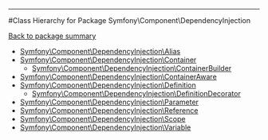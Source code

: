 - - -

#Class Hierarchy for Package Symfony\Component\DependencyInjection

<div><a href='https://github.com/JeyDotC/Hirudo-docs/tree/master/symfony/component/dependencyinjection'>Back to package summary</a></div>

<ul>
<li><a href="https://github.com/JeyDotC/Hirudo-docs/blob/master/Symfony/Component/DependencyInjection/Alias.md">Symfony\Component\DependencyInjection\Alias</a></li>
<li><a href="https://github.com/JeyDotC/Hirudo-docs/blob/master/Symfony/Component/DependencyInjection/Container.md">Symfony\Component\DependencyInjection\Container</a><ul>
<li><a href="https://github.com/JeyDotC/Hirudo-docs/blob/master/Symfony/Component/DependencyInjection/ContainerBuilder.md">Symfony\Component\DependencyInjection\ContainerBuilder</a></li>
</ul>
</li>
<li><a href="https://github.com/JeyDotC/Hirudo-docs/blob/master/Symfony/Component/DependencyInjection/ContainerAware.md">Symfony\Component\DependencyInjection\ContainerAware</a></li>
<li><a href="https://github.com/JeyDotC/Hirudo-docs/blob/master/Symfony/Component/DependencyInjection/Definition.md">Symfony\Component\DependencyInjection\Definition</a><ul>
<li><a href="https://github.com/JeyDotC/Hirudo-docs/blob/master/Symfony/Component/DependencyInjection/DefinitionDecorator.md">Symfony\Component\DependencyInjection\DefinitionDecorator</a></li>
</ul>
</li>
<li><a href="https://github.com/JeyDotC/Hirudo-docs/blob/master/Symfony/Component/DependencyInjection/Parameter.md">Symfony\Component\DependencyInjection\Parameter</a></li>
<li><a href="https://github.com/JeyDotC/Hirudo-docs/blob/master/Symfony/Component/DependencyInjection/Reference.md">Symfony\Component\DependencyInjection\Reference</a></li>
<li><a href="https://github.com/JeyDotC/Hirudo-docs/blob/master/Symfony/Component/DependencyInjection/Scope.md">Symfony\Component\DependencyInjection\Scope</a></li>
<li><a href="https://github.com/JeyDotC/Hirudo-docs/blob/master/Symfony/Component/DependencyInjection/Variable.md">Symfony\Component\DependencyInjection\Variable</a></li>
</ul>
